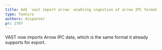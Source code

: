 ```yaml
---
title: Add `vast import arrow` enabling ingestion of arrow IPC format
type: feature
authors: dispanser
pr: 2707
---
```


VAST now imports Arrow IPC data, which is the same format it already
supports for export.
